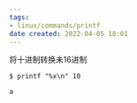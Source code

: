 ```yaml
---
tags: 
- linux/commands/printf
date created: 2022-04-05 18:01
---
```


将十进制转换未16进制

```shell
$ printf "%x\n" 10

a
```
